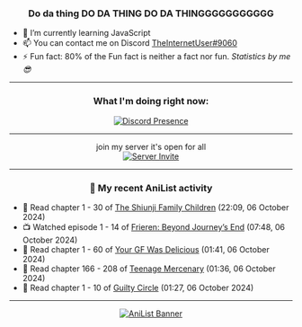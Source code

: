 <div align="center">

### Do da thing DO DA THING DO DA THINGGGGGGGGGGG
</div>

- 🌱 I’m currently learning JavaScript
- 📫 You can contact me on Discord [TheInternetUser#9060](https://discord.com/users/534117072796385300)
- ⚡ Fun fact: 80% of the Fun fact is neither a fact nor fun. _Statistics by me 😎_
<hr>

<div align="center">

### What I'm doing right now:
[![Discord Presence](https://lanyard.cnrad.dev/api/534117072796385300)](https://discord.com/users/534117072796385300)
<hr>

join my server it's open for all <br>
[![Server Invite](https://invidget.switchblade.xyz/bfYgVHxrSs)](https://discord.gg/bfYgVHxrSs)

<hr>
  
### 🌸 My recent AniList activity

</div>

<!-- ANILIST_ACTIVITY:start -->

-   📖 Read chapter 1 - 30 of [The Shiunji Family Children](https://anilist.co/manga/144374) (22:09, 06 October 2024)
-   📺 Watched episode 1 - 14 of [Frieren: Beyond Journey’s End](https://anilist.co/anime/154587) (07:48, 06 October 2024)
-   📖 Read chapter 1 - 60 of [Your GF Was Delicious](https://anilist.co/manga/169210) (01:41, 06 October 2024)
-   📖 Read chapter 166 - 208 of [Teenage Mercenary](https://anilist.co/manga/126297) (01:36, 06 October 2024)
-   📖 Read chapter 1 - 10 of [Guilty Circle](https://anilist.co/manga/133592) (01:27, 06 October 2024)

<!-- ANILIST_ACTIVITY:end -->
<hr>

<div align="center">

[![AniList Banner](https://img.anili.st/User/929966)](https://anilist.co/user/TheInternetUser)

<!-- ![Profile views](https://gpvc.arturio.dev/TheInternetUse7) Since 2023-01-09 -->
<br>


</div>
